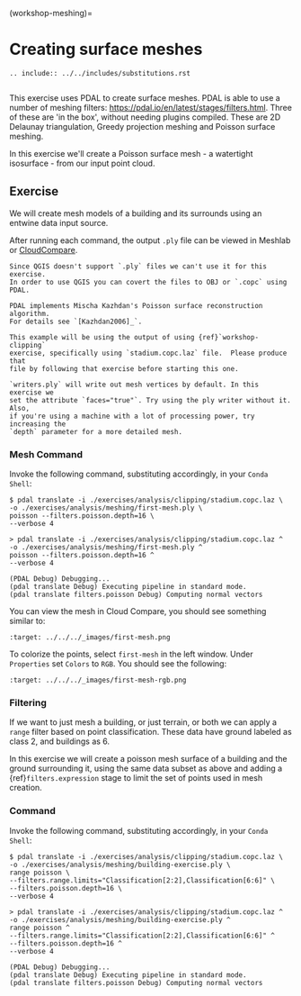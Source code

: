 (workshop-meshing)=

# Creating surface meshes

```{eval-rst}
.. include:: ../../includes/substitutions.rst
```

```{index} ground, classification, filtering
```

This exercise uses PDAL to create surface meshes. PDAL is able to use a number
of meshing filters: <https://pdal.io/en/latest/stages/filters.html>. Three of these
are 'in the box', without needing plugins compiled. These are 2D Delaunay
triangulation, Greedy projection meshing and Poisson surface meshing.

In this exercise we'll create a Poisson surface mesh - a watertight isosurface
\- from our input point cloud.

## Exercise

We will create mesh models of a building and its surrounds using an entwine
data input source.

After running each command, the output `.ply` file can be viewed in Meshlab or
[CloudCompare].

```{note}
Since QGIS doesn't support `.ply` files we can't use it for this exercise.
In order to use QGIS you can covert the files to OBJ or `.copc` using PDAL.
```

```{seealso}
PDAL implements Mischa Kazhdan's Poisson surface reconstruction algorithm.
For details see `[Kazhdan2006]_`.
```

```{note}
This example will be using the output of using {ref}`workshop-clipping`
exercise, specifically using `stadium.copc.laz` file.  Please produce that
file by following that exercise before starting this one.
```

```{note}
`writers.ply` will write out mesh vertices by default. In this exercise we
set the attribute `faces="true"`. Try using the ply writer without it. Also,
if you're using a machine with a lot of processing power, try increasing the
`depth` parameter for a more detailed mesh.
```

### Mesh Command

Invoke the following command, substituting accordingly, in your `Conda Shell`:

```console
$ pdal translate -i ./exercises/analysis/clipping/stadium.copc.laz \
-o ./exercises/analysis/meshing/first-mesh.ply \
poisson --filters.poisson.depth=16 \
--verbose 4
```

```doscon
> pdal translate -i ./exercises/analysis/clipping/stadium.copc.laz ^
-o ./exercises/analysis/meshing/first-mesh.ply ^
poisson --filters.poisson.depth=16 ^
--verbose 4
```

```console
(PDAL Debug) Debugging...
(pdal translate Debug) Executing pipeline in standard mode.
(pdal translate filters.poisson Debug) Computing normal vectors
```

You can view the mesh in Cloud Compare, you should see something similar to:

```{image} ../../images/first-mesh.png
:target: ../../../_images/first-mesh.png
```

To colorize the points, select `first-mesh` in the left window. Under
`Properties` set `Colors` to `RGB`. You should see the following:

```{image} ../../images/first-mesh-rgb.png
:target: ../../../_images/first-mesh-rgb.png
```

### Filtering

If we want to just mesh a building, or just terrain, or both we can apply a
`range` filter based on point classification. These data have ground labeled as
class 2, and buildings as 6.

In this exercise we will create a poisson mesh surface of a building and the
ground surrounding it, using the same data subset as above and adding a
{ref}`filters.expression` stage to limit the set of points used in mesh creation.

### Command

Invoke the following command, substituting accordingly, in your `Conda Shell`:

```console
$ pdal translate -i ./exercises/analysis/clipping/stadium.copc.laz \
-o ./exercises/analysis/meshing/building-exercise.ply \
range poisson \
--filters.range.limits="Classification[2:2],Classification[6:6]" \
--filters.poisson.depth=16 \
--verbose 4
```

```doscon
> pdal translate -i ./exercises/analysis/clipping/stadium.copc.laz ^
-o ./exercises/analysis/meshing/building-exercise.ply ^
range poisson ^
--filters.range.limits="Classification[2:2],Classification[6:6]" ^
--filters.poisson.depth=16 ^
--verbose 4
```

```console
(PDAL Debug) Debugging...
(pdal translate Debug) Executing pipeline in standard mode.
(pdal translate filters.poisson Debug) Computing normal vectors
```

[cloudcompare]: https://www.danielgm.net/cc/
